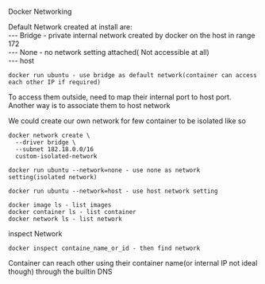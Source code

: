 Docker Networking

Default Network created at install are:<br/>
--- Bridge - private internal network created by docker on the host in range 172 <br/>
--- None - no network setting attached( Not accessible at all) <br/>
--- host

```
docker run ubuntu - use bridge as default network(container can access each other IP if required)
```
To access them outside, need to map their internal port to host port.<br/>
Another way is to associate them to host network <br/>

We could create our own network for few container to be isolated like so
```
docker network create \
  --driver bridge \
  --subnet 182.18.0.0/16
  custom-isolated-network
```

```
docker run ubuntu --network=none - use none as network setting(isolated network)
```

```
docker run ubuntu --network=host - use host network setting
```

```
docker image ls - list images
docker container ls - list container
docker network ls - list network
```


inspect Network

```
docker inspect containe_name_or_id - then find network
```

Container can reach other using their container name(or internal IP not ideal though) through the builtin DNS
